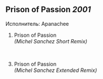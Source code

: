 ## Prison of Passion *2001*

Исполнитель: Apanachee

1. Prison of Passion  
  *(Michel Sanchez Short Remix)*

 

3. Prison of Passion  
  *(Michel Sanchez Extended Remix)*
